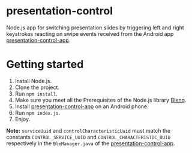 # presentation-control
Node.js app for switching presentation slides by triggering left and right keystrokes reacting on swipe events received from the Android app [presentation-control-app](https://github.com/timosadchiy/presentation-control-app).

# Getting started
1. Install Node.js.
2. Clone the project.
3. Run `npm install`.
4. Make sure you meet all the Prerequisites of the Node.js library [Bleno](https://github.com/sandeepmistry/bleno/).
5. Install [presentation-control-app](https://github.com/timosadchiy/presentation-control-app) on an Android phone.
6. Run `npm index.js`.
7. Enjoy.

**Note:** `serviceUuid` and `controlCharacteristicUuid` must match the constants `CONTROL_SERVICE_UUID` and `CONTROL_CHARACTERISTIC_UUID` respectively in the `BleManager.java` of the [presentation-control-app](https://github.com/timosadchiy/presentation-control-app). 